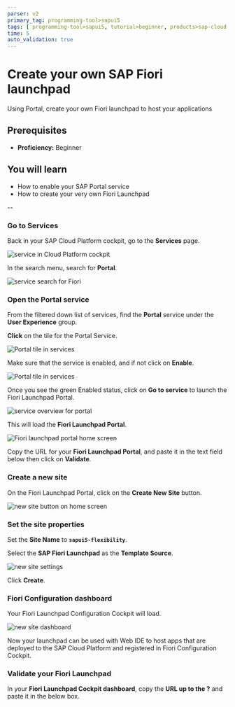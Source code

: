 ```yaml
---
parser: v2
primary_tag: programming-tool>sapui5
tags: [ programming-tool>sapui5, tutorial>beginner, products>sap-cloud-platform ]
time: 5
auto_validation: true
---
```


# Create your own SAP Fiori launchpad
<!-- description --> Using Portal, create your own Fiori launchpad to host your applications

## Prerequisites
 - **Proficiency:** Beginner

## You will learn  
  - How to enable your SAP Portal service
  - How to create your very own Fiori Launchpad

--

### Go to Services


Back in your SAP Cloud Platform cockpit, go to the **Services** page.

![service in Cloud Platform cockpit](01.png)

In the search menu, search for **Portal**.

![service search for Fiori](02.png)


### Open the Portal service


From the filtered down list of services, find the **Portal** service under the **User Experience** group.

**Click** on the tile for the Portal Service.

![Portal tile in services](03.png)

Make sure that the service is enabled, and if not click on **Enable**.

![Portal tile in services](04.png)

Once you see the green Enabled status, click on **Go to service** to launch the Fiori Launchpad Portal.

![service overview for portal](05.png)

This will load the **Fiori Launchpad Portal**.

![Fiori launchpad portal home screen](06.png)

Copy the URL for your **Fiori Launchpad Portal**, and paste it in the text field below then click on **Validate**.




### Create a new site


On the Fiori Launchpad Portal, click on the **Create New Site** button.

![new site button on home screen](07.png)


### Set the site properties


Set the **Site Name** to **`sapui5-flexibility`**.

Select the **SAP Fiori Launchpad** as the **Template Source**.

![new site settings](08.png)

Click **Create**.


### Fiori Configuration dashboard


Your Fiori Launchpad Configuration Cockpit will load.

![new site dashboard](09.png)

Now your launchpad can be used with Web IDE to host apps that are deployed to the SAP Cloud Platform and registered in Fiori Configuration Cockpit.


### Validate your Fiori Launchpad


In your **Fiori Launchpad Cockpit dashboard**, copy the **URL up to the ?** and paste it in the below box.



